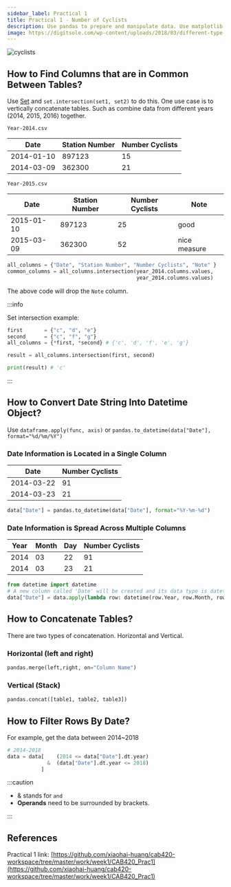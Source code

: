 ```yaml
---
sidebar_label: Practical 1
title: Practical 1 - Number of Cyclists
description: Use pandas to prepare and manipulate data. Use matplotlib to visualize data. Use statsmodel to train a linear regression model, and improve the model by analyzing its performance.
image: https://digitsole.com/wp-content/uploads/2018/03/different-type-cyclists.jpg
---
```


![cyclists](https://digitsole.com/wp-content/uploads/2018/03/different-type-cyclists.jpg)

## How to Find Columns that are in Common Between Tables?

Use [Set](https://www.w3schools.com/python/ref_set_intersection.asp) and `set.intersection(set1, set2)` to do this. One use case is to vertically concatenate tables. Such as combine data from different years (2014, 2015, 2016) together.

`Year-2014.csv`

| Date       | Station Number | Number Cyclists |
| ---------- | -------------- | --------------- |
| 2014-01-10 | 897123         | 15              |
| 2014-03-09 | 362300         | 21              |

`Year-2015.csv`

| Date       | Station Number | Number Cyclists | Note         |
| ---------- | -------------- | --------------- | ------------ |
| 2015-01-10 | 897123         | 25              | good         |
| 2015-03-09 | 362300         | 52              | nice measure |

```python
all_columns = {"Date", "Station Number", "Number Cyclists", "Note" }
common_columns = all_columns.intersection(year_2014.columns.values,
                                          year_2014.columns.values)
```

The above code will drop the `Note` column.

:::info

Set intersection example:

```python
first       = {"c", "d", "e"}
second      = {"c", "f", "g"}
all_columns = {*first, *second} # {'c', 'd', 'f', 'e', 'g'}

result = all_columns.intersection(first, second)

print(result) # 'c'
```

:::

## How to Convert Date String Into Datetime Object?

Use `dataframe.apply(func, axis)` or `pandas.to_datetime(data["Date"], format="%d/%m/%Y")`

### Date Information is Located in a Single Column

| Date       | Number Cyclists |
| ---------- | --------------- |
| 2014-03-22 | 91              |
| 2014-03-23 | 21              |

```python
data["Date"] = pandas.to_datetime(data["Date"], format="%Y-%m-%d")
```

### Date Information is Spread Across Multiple Columns

| Year | Month | Day | Number Cyclists |
| ---- | ----- | --- | --------------- |
| 2014 | 03    | 22  | 91              |
| 2014 | 03    | 23  | 21              |

```python
from datetime import datetime
# A new column called 'Date' will be created and its data type is datetime64
data["Date"] = data.apply(lambda row: datetime(row.Year, row.Month, row.Day), axis = 1)
```

## How to Concatenate Tables?

There are two types of concatenation. Horizontal and Vertical.

### Horizontal (left and right)

```python
pandas.merge(left,right, on="Column Name")
```

### Vertical (Stack)

```python
pandas.concat([table1, table2, table3])
```

## How to Filter Rows By Date?

For example, get the data between 2014~2018

```python
# 2014-2018
data = data[    (2014 <= data["Date"].dt.year)
             &  (data["Date"].dt.year <= 2018)
           ]
```

:::caution

- & stands for `and`
- **Operands** need to be surrounded by brackets.

:::

## References

Practical 1 link: [https://github.com/xiaohai-huang/cab420-workspace/tree/master/work/week1/CAB420_Prac1](https://github.com/xiaohai-huang/cab420-workspace/tree/master/work/week1/CAB420_Prac1)
